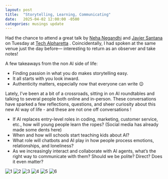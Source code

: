 ```yaml
---
layout: post
title:  "Storytelling, Learning, Communicating"
date:   2025-04-02 12:00:00 -0500
categories: musings update
---
```


Had the chance to attend a great talk by [Neha Negandhi](https://www.linkedin.com/in/publicspeakingcoachtedxspeaker/?lipi=urn%3Ali%3Apage%3Ad_flagship3_profile_view_base_recent_activity_content_view%3BuLcM4vv4T0OJoQhtTBs2zw%3D%3D) and [Javier Santana](https://www.linkedin.com/in/javierjsantana/?lipi=urn%3Ali%3Apage%3Ad_flagship3_profile_view_base_recent_activity_content_view%3BuLcM4vv4T0OJoQhtTBs2zw%3D%3D) on Tuesday at [Tech Alpharetta](https://www.linkedin.com/company/tech-alpharetta/?lipi=urn%3Ali%3Apage%3Ad_flagship3_profile_view_base_recent_activity_content_view%3BuLcM4vv4T0OJoQhtTBs2zw%3D%3D) . Coincidentally, I had spoken at the same venue just the day before— interesting to return as an observer and take notes!

A few takeaways from the non AI side of life:

- Finding passion in what you do makes storytelling easy.
- It all starts with you look inward.
- Authenticity matters, especially now that everyone can write 😉
 
Lately, I’ve been at a bit of a crossroads, sitting in on AI roundtables and talking to several people both online and in-person. These conversations have sparked a few reflections, questions, and sheer curiosity about this new AI way of life - and these are not one off conversations !

- If AI replaces entry-level roles in coding, marketing, customer service, etc., how will young people learn the ropes? (Social media has already made some dents here)
- When and how will schools start teaching kids about AI?
- What role will chatbots and AI play in how people process emotions, relationships, and loneliness?
- As we increasingly interact and collaborate with AI agents, what’s the right way to communicate with them? Should we be polite? Direct? Does it even matter?

![1](https://media.licdn.com/dms/image/v2/D4E22AQGLfIQtM4aDtw/feedshare-shrink_2048_1536/B4EZXY_oDJGgAo-/0/1743102319753?e=1747872000&v=beta&t=YSW5Nun59StrZu9Zk_Bdz-6yJzf_NqbtIzsgG7RNBIM)
![2](https://media.licdn.com/dms/image/v2/D4E22AQG3FSSW8e_uXg/feedshare-shrink_2048_1536/B4EZXY_oDRGgAo-/0/1743102318660?e=1747872000&v=beta&t=cebYPTxKq6rHC8_q6lQY83mPoKW1hCsKHVrGxTktbCw)
![3](https://media.licdn.com/dms/image/v2/D4E22AQGH5FMucgLyIg/feedshare-shrink_2048_1536/B4EZXY_oDPG0Ao-/0/1743102319643?e=1747872000&v=beta&t=WrIpn3s6kCiYnKI02A6en5IAJHivobWOXxpLOm79d7s)
![4](https://media.licdn.com/dms/image/v2/D4E22AQFHR0Kw-5tM5w/feedshare-shrink_2048_1536/B4EZXY_n.GGYAw-/0/1743102317745?e=1747872000&v=beta&t=dGJO8CXxK2K3Ttjk599MiCmcrx9MUn8UyC5zu3WUiaw)
![5](https://media.licdn.com/dms/image/v2/D4E22AQHhWwB-LqxZ7Q/feedshare-shrink_2048_1536/B4EZXY_oBmGYAo-/0/1743102318679?e=1747872000&v=beta&t=PhQCVT8YJ3jSPCWu8ynPIqZVBBs-Og9pe6jo0MhjRF8)
![6](https://media.licdn.com/dms/image/v2/D4E22AQG5dMW51HgU9w/feedshare-shrink_2048_1536/B4EZXY_oC8HUAs-/0/1743102318945?e=1747872000&v=beta&t=QIfKMhyE3eybT39puAQZrmC-i8ISC-qjju5EHem1aMw)